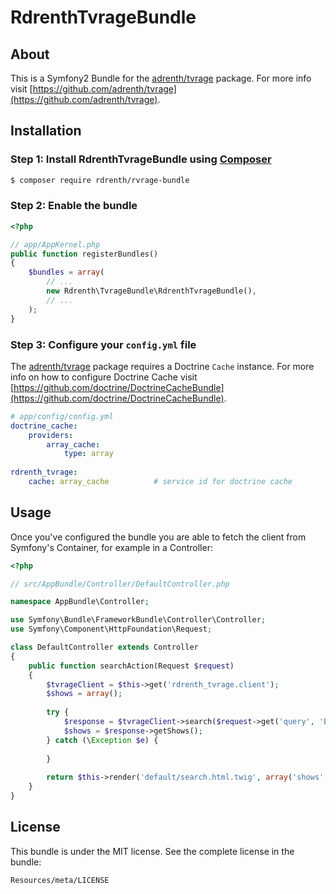RdrenthTvrageBundle
=============

## About
This is a Symfony2 Bundle for the [adrenth/tvrage](https://github.com/adrenth/tvrage) package. For more info visit [https://github.com/adrenth/tvrage](https://github.com/adrenth/tvrage).

## Installation
### Step 1: Install RdrenthTvrageBundle using [Composer](http://getcomposer.org/) 

```bash
$ composer require rdrenth/rvrage-bundle
```

### Step 2: Enable the bundle

```php
<?php

// app/AppKernel.php
public function registerBundles()
{
    $bundles = array(
        // ...
        new Rdrenth\TvrageBundle\RdrenthTvrageBundle(),
        // ...
    );
}
```

### Step 3: Configure your `config.yml` file
The [adrenth/tvrage](https://github.com/adrenth/tvrage) package requires a Doctrine `Cache` instance. For more info on how to configure Doctrine Cache visit [https://github.com/doctrine/DoctrineCacheBundle](https://github.com/doctrine/DoctrineCacheBundle).

```yaml
# app/config/config.yml
doctrine_cache:
    providers:
        array_cache:
            type: array
            
rdrenth_tvrage:
    cache: array_cache			# service id for doctrine cache
```
## Usage
Once you've configured the bundle you are able to fetch the client from Symfony's Container, for example in a Controller:

```php
<?php

// src/AppBundle/Controller/DefaultController.php

namespace AppBundle\Controller;

use Symfony\Bundle\FrameworkBundle\Controller\Controller;
use Symfony\Component\HttpFoundation\Request;

class DefaultController extends Controller
{
    public function searchAction(Request $request)
    {
        $tvrageClient = $this->get('rdrenth_tvrage.client');
        $shows = array();
        
        try {
            $response = $tvrageClient->search($request->get('query', 'Breaking Bad'));
            $shows = $response->getShows();
        } catch (\Exception $e) {
        
        }
        
        return $this->render('default/search.html.twig', array('shows' => $shows));
    }
}
```

## License

This bundle is under the MIT license. See the complete license in the bundle:

    Resources/meta/LICENSE